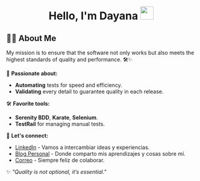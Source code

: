 <div align="center">
<h1 align="center">Hello, I'm Dayana <img src="https://media.giphy.com/media/hvRJCLFzcasrR4ia7z/giphy.gif" width="35px"/> </h1>
</div>


## 👩‍💻 About Me

My mission is to ensure that the software not only works but also meets the highest standards of quality and performance. 🛠️✨

🌟 **Passionate about:**
- **Automating** tests for speed and efficiency.
- **Validating** every detail to guarantee quality in each release.

🛠️ **Favorite tools:**
- **Serenity BDD**, **Karate**, **Selenium**.
- **TestRail** for managing manual tests.

🔗 **Let's connect:**
- [LinkedIn](https://www.linkedin.com/in/dayana-c%C3%B3rdoba-132b23144) - Vamos a intercambiar ideas y experiencias.
- [Blog Personal](https://five-scourge-a4e.notion.site/Hola-soy-Dayana-959e507caa124c56aa4b3fda026110c1) - Donde comparto mis aprendizajes y cosas sobre mí.
- [Correo](Dayanacordoba1002.dc@gmail.com) - Siempre feliz de colaborar.

✨ *"Quality is not optional, it’s essential."*
